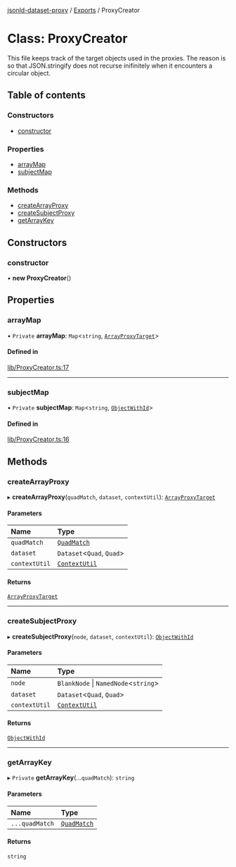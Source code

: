 [jsonld-dataset-proxy](../README.md) / [Exports](../modules.md) / ProxyCreator

# Class: ProxyCreator

This file keeps track of the target objects used in the proxies.
The reason is so that JSON.stringify does not recurse inifinitely
when it encounters a circular object.

## Table of contents

### Constructors

- [constructor](ProxyCreator.md#constructor)

### Properties

- [arrayMap](ProxyCreator.md#arraymap)
- [subjectMap](ProxyCreator.md#subjectmap)

### Methods

- [createArrayProxy](ProxyCreator.md#createarrayproxy)
- [createSubjectProxy](ProxyCreator.md#createsubjectproxy)
- [getArrayKey](ProxyCreator.md#getarraykey)

## Constructors

### constructor

• **new ProxyCreator**()

## Properties

### arrayMap

• `Private` **arrayMap**: `Map`<`string`, [`ArrayProxyTarget`](../modules.md#arrayproxytarget)\>

#### Defined in

[lib/ProxyCreator.ts:17](https://github.com/o-development/jsonld-dataset-proxy/blob/e267685/lib/ProxyCreator.ts#L17)

___

### subjectMap

• `Private` **subjectMap**: `Map`<`string`, [`ObjectWithId`](../interfaces/ObjectWithId.md)\>

#### Defined in

[lib/ProxyCreator.ts:16](https://github.com/o-development/jsonld-dataset-proxy/blob/e267685/lib/ProxyCreator.ts#L16)

## Methods

### createArrayProxy

▸ **createArrayProxy**(`quadMatch`, `dataset`, `contextUtil`): [`ArrayProxyTarget`](../modules.md#arrayproxytarget)

#### Parameters

| Name | Type |
| :------ | :------ |
| `quadMatch` | [`QuadMatch`](../modules.md#quadmatch) |
| `dataset` | `Dataset`<`Quad`, `Quad`\> |
| `contextUtil` | [`ContextUtil`](ContextUtil.md) |

#### Returns

[`ArrayProxyTarget`](../modules.md#arrayproxytarget)

___

### createSubjectProxy

▸ **createSubjectProxy**(`node`, `dataset`, `contextUtil`): [`ObjectWithId`](../interfaces/ObjectWithId.md)

#### Parameters

| Name | Type |
| :------ | :------ |
| `node` | `BlankNode` \| `NamedNode`<`string`\> |
| `dataset` | `Dataset`<`Quad`, `Quad`\> |
| `contextUtil` | [`ContextUtil`](ContextUtil.md) |

#### Returns

[`ObjectWithId`](../interfaces/ObjectWithId.md)

___

### getArrayKey

▸ `Private` **getArrayKey**(...`quadMatch`): `string`

#### Parameters

| Name | Type |
| :------ | :------ |
| `...quadMatch` | [`QuadMatch`](../modules.md#quadmatch) |

#### Returns

`string`
